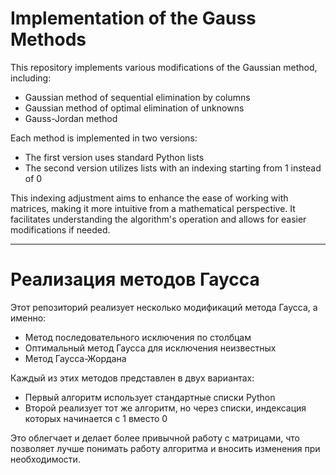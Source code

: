 # Implementation of the Gauss Methods

This repository implements various modifications of the Gaussian method, including:
- Gaussian method of sequential elimination by columns
- Gaussian method of optimal elimination of unknowns
- Gauss-Jordan method

Each method is implemented in two versions:
- The first version uses standard Python lists
- The second version utilizes lists with an indexing starting from 1 instead of 0

This indexing adjustment aims to enhance the ease of working with matrices, making it more intuitive from a mathematical perspective. It facilitates understanding the algorithm's operation and allows for easier modifications if needed.

---

# Реализация методов Гаусса

Этот репозиторий реализует несколько модификаций метода Гаусса, а именно:
- Метод последовательного исключения по столбцам
- Оптимальный метод Гаусса для исключения неизвестных
- Метод Гаусса-Жордана

Каждый из этих методов представлен в двух вариантах:
- Первый алгоритм использует стандартные списки Python
- Второй реализует тот же алгоритм, но через списки, индексация которых начинается с 1 вместо 0

Это облегчает и делает более привычной работу с матрицами, что позволяет лучше понимать работу алгоритма и вносить изменения при необходимости.
